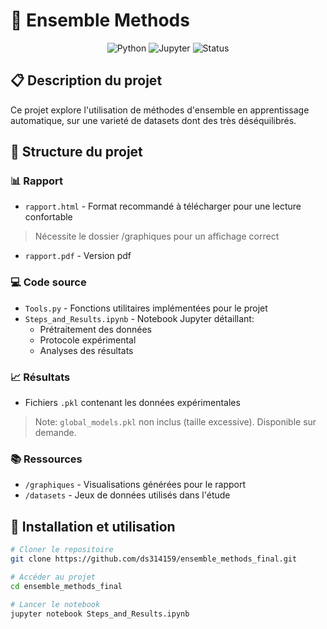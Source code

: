 # 🔄 Ensemble Methods

<div align="center">

![Python](https://img.shields.io/badge/Python-3.8%2B-blue)
![Jupyter](https://img.shields.io/badge/Jupyter-Notebook-orange)
![Status](https://img.shields.io/badge/Status-Completed-success)

</div>

## 📋 Description du projet

Ce projet explore l'utilisation de méthodes d'ensemble en apprentissage automatique, sur une varieté de datasets dont des très déséquilibrés. 

## 📁 Structure du projet

### 📊 Rapport
- `rapport.html` - Format recommandé  à télécharger pour une lecture confortable
 > Nécessite le dossier /graphiques pour un affichage correct
- `rapport.pdf` - Version pdf

### 💻 Code source
- `Tools.py` - Fonctions utilitaires implémentées pour le projet
- `Steps_and_Results.ipynb` - Notebook Jupyter détaillant:
   - Prétraitement des données
   - Protocole expérimental
   - Analyses des résultats

### 📈 Résultats
- Fichiers `.pkl` contenant les données expérimentales
> Note: `global_models.pkl` non inclus (taille excessive). Disponible sur demande.

### 📚 Ressources
- `/graphiques` - Visualisations générées pour le rapport
- `/datasets` - Jeux de données utilisés dans l'étude

## 🚀 Installation et utilisation

```bash
# Cloner le repositoire
git clone https://github.com/ds314159/ensemble_methods_final.git

# Accéder au projet
cd ensemble_methods_final

# Lancer le notebook
jupyter notebook Steps_and_Results.ipynb
